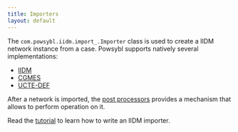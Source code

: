 ```yaml
---
title: Importers
layout: default
---
```


The `com.powsybl.iidm.import_.Importer` class is used to create a IIDM network instance from a case. Powsybl supports
natively several implementations:
- [IIDM](iidm.md)
- [CGMES](cgmes.md)
- [UCTE-DEF](ucte.md)

After a network is imported, the [post processors](post-processor/index.md) provides a mechanism that allows to
perform operation on it.

Read the [tutorial](../../tutorials/iidm/importer.md) to learn how to write an IIDM importer.
